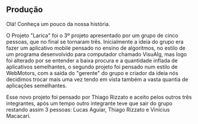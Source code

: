 ## Produção

Olá! Conheça um pouco da nossa história.

O Projeto "Larica" foi o 3º projeto apresentado por um grupo de cinco pessoas, que no final se tornaram três. Inicialmente a ideia do grupo era fazer um aplicativo mobile pensado no ensino de algoritmos, no estilo de um programa desenvolvido para computador chamado VisuAlg, mas logo foi alterado por se entender a baixa procura e a quantidade inflada de aplicativos semelhantes, o segundo projeto foi pensado num estilo de WebMotors, com a saída do "gerente" do grupo e criador da ideia nós decidimos trocar mais uma vez tendo em vista também a vasta quantia de aplicações semelhantes.

Esse novo projeto foi pensado por Thiago Rizzato e aceito pelos outros três integrantes, após um tempo outro integrante teve que sair do grupo restando assim 3 pessoas: Lucas Aguiar, Thiago Rizzato e Vinícius Macacari.
